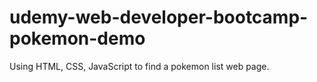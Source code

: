 # udemy-web-developer-bootcamp-pokemon-demo
Using HTML, CSS, JavaScript to find a pokemon list web page.
